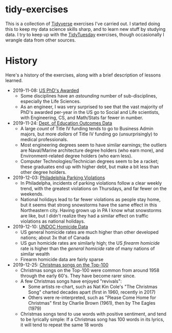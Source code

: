 # tidy-exercises

This is a collection of [Tidyverse](https://www.tidyverse.org/) exercises I've
carried out. I started doing this to keep my data science skills sharp, and to
learn new stuff by studying data. I try to keep up with the
[TidyTuesday](https://github.com/rfordatascience/tidytuesday) exercises, though
occasionally I wrangle data from other sources.

# History

Here's a history of the exercises, along with a brief description of lessons learned.

- 2019-11-08: [US PhD's Awarded](https://github.com/zdelrosario/tidy-exercises/blob/master/2019/2019-02-19-usphds/eda.md)
  + Some disciplines have an *astounding* number of sub-disciplines, especially the Life Sciences.
  + As an engineer, I was very surprised to see that the vast majority of PhD's awarded per-year in the US go to Social and Life scientists, with Engineering, CS, and Math/Stats far fewer in number.
- 2019-11-24: [Dept. of Education Outcomes Data](https://github.com/zdelrosario/tidy-exercises/blob/master/2019/2019-11-22-ed-data/outcomes.md)
  + A large *count* of Title IV funding tends to go to Business Admin majors, but more *dollars* of Title IV funding go (unsurprisingly) to medical professionals.
  + Most engineering degrees seem to have similar earnings; the outliers are Naval/Marine architecture degree holders (who earn more), and Environment-related degree holders (who earn less).
  + Computer Technologies/Technician degrees seem to be a racket; these graduates end up with higher debt, but make a bit less than other degree holders.
- 2019-12-03: [Philadelphia Parking Violations](https://github.com/zdelrosario/tidy-exercises/blob/master/2019/2019-12-03-phily-tickets/proc.md)
  + In Philadelpha, incidents of parking violations follow a clear weekly trend, with the greatest violations on Thursdays, and far fewer on the weekends.
  + National holidays lead to far fewer violations as people stay home, but it seems that strong snowstorms have the same effect in this Northeastern city. Having grown up in PA I know what snowstorms are like, but I didn't realize they had a similar effect on traffic violations as national holidays.
- 2019-12-10: [UNDOC Homicide Data](https://github.com/zdelrosario/tidy-exercises/blob/master/2019/2019-12-10-news-plots/proc.md)
  + US general homicide rates are much higher than other developed nations; about 3x that of Canada
  + US gun homicide rates are similarly high; the US *firearm homicide* rate is higher than the *general homicide* rate of many nations of similar wealth
  + Firearm homicide data are fairly sparse
- 2019-12-25: [Christmas songs on the Top-100](https://github.com/zdelrosario/tidy-exercises/blob/master/2019/2019-12-24-hot100/proc.md)
  + Christmas songs on the Top-100 were common from around 1958 through the early 60's. They have become rarer since.
  + A few Christmas songs have enjoyed "revivals":
    - Some artists re-chart, such as Nat Kin Cole's "The Christmas Song" charted decades apart (first in 1960, recently in 2017)
	- Others were re-interpreted, such as "Please Come Home for Christmas" first by Charlie Brown (1961), then by The Eagles (1979)
  + Christmas songs tend to use words with positive sentiment, and tend to be lyrically simple: If a Christmas song has 100 words in its lyrics, it will tend to repeat the same 18 words
